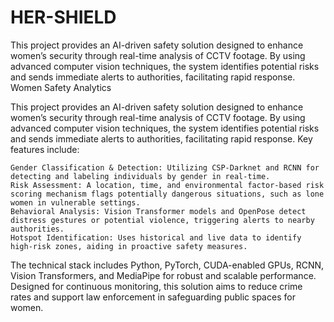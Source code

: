 # HER-SHIELD
This project provides an AI-driven safety solution designed to enhance women’s security through real-time analysis of CCTV footage. By using advanced computer vision techniques, the system identifies potential risks and sends immediate alerts to authorities, facilitating rapid response.
Women Safety Analytics

This project provides an AI-driven safety solution designed to enhance women’s security through real-time analysis of CCTV footage. By using advanced computer vision techniques, the system identifies potential risks and sends immediate alerts to authorities, facilitating rapid response. Key features include:

    Gender Classification & Detection: Utilizing CSP-Darknet and RCNN for detecting and labeling individuals by gender in real-time.
    Risk Assessment: A location, time, and environmental factor-based risk scoring mechanism flags potentially dangerous situations, such as lone women in vulnerable settings.
    Behavioral Analysis: Vision Transformer models and OpenPose detect distress gestures or potential violence, triggering alerts to nearby authorities.
    Hotspot Identification: Uses historical and live data to identify high-risk zones, aiding in proactive safety measures.

The technical stack includes Python, PyTorch, CUDA-enabled GPUs, RCNN, Vision Transformers, and MediaPipe for robust and scalable performance. Designed for continuous monitoring, this solution aims to reduce crime rates and support law enforcement in safeguarding public spaces for women.
